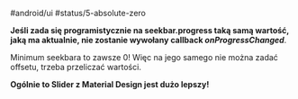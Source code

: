 #android/ui 
#status/5-absolute-zero

**Jeśli zada się programistycznie na seekbar.progress taką samą wartość, jaką ma aktualnie, nie zostanie wywołany callback _onProgressChanged_**.

Minimum seekbara to zawsze 0!
Więc na jego samego nie można zadać offsetu, trzeba przeliczać wartości.


**Ogólnie to Slider z Material Design jest dużo lepszy!**

